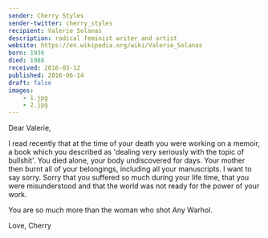 ```yaml
---
sender: Cherry Styles
sender-twitter: cherry_styles
recipient: Valerie Solanas
description: radical feminist writer and artist
website: https://en.wikipedia.org/wiki/Valerie_Solanas
born: 1936 
died: 1988
received: 2016-03-12
published: 2016-06-14
draft: false
images:
    - 1.jpg
    - 2.jpg
---
```


Dear Valerie, 

I read recently that at the time of your death you were working on a memoir, a book which you described as 'dealing very seriously with the topic of bullshit'. You died alone, your body undiscovered for days. Your mother then burnt all of your belongings, including all your manuscripts. I want to say sorry. Sorry that you suffered so much during your life time, that you were misunderstood and that the world was not ready for the power of your work. 

You are so much more than the woman who shot Any Warhol. 

Love, Cherry